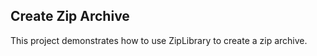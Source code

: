 ##  Create Zip Archive 
This project demonstrates how to use ZipLibrary to create a zip archive.

[//]: <keywords: ziparchive>